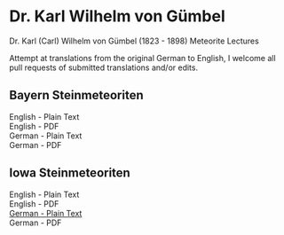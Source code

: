 # Dr. Karl Wilhelm von Gümbel
Dr. Karl (Carl) Wilhelm von Gümbel (1823 - 1898) Meteorite Lectures

Attempt at translations from the original German to English, I welcome all pull requests of submitted translations and/or edits.

## Bayern Steinmeteoriten

English - Plain Text  
English - PDF  
German - Plain Text  
German - PDF  

## Iowa Steinmeteoriten

English - Plain Text  
English - PDF  
[German - Plain Text](Iowa-Steinmeteoriten/full-text-german.md)  
German - PDF  
